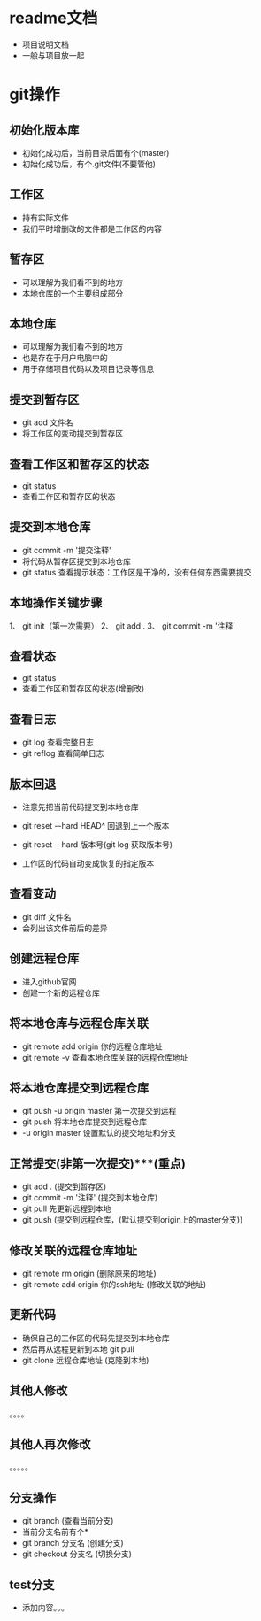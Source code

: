 # readme文档
- 项目说明文档
- 一般与项目放一起

# git操作

## 初始化版本库
- 初始化成功后，当前目录后面有个(master)
- 初始化成功后，有个.git文件(不要管他)

## 工作区
- 持有实际文件
- 我们平时增删改的文件都是工作区的内容

## 暂存区
- 可以理解为我们看不到的地方
- 本地仓库的一个主要组成部分

## 本地仓库
- 可以理解为我们看不到的地方
- 也是存在于用户电脑中的
- 用于存储项目代码以及项目记录等信息

## 提交到暂存区
- git add 文件名
- 将工作区的变动提交到暂存区

## 查看工作区和暂存区的状态
- git status 
- 查看工作区和暂存区的状态

## 提交到本地仓库
- git commit -m '提交注释'
- 将代码从暂存区提交到本地仓库
- git status 查看提示状态：工作区是干净的，没有任何东西需要提交

## 本地操作关键步骤
1、 git init（第一次需要）
2、 git add .
3、 git commit -m '注释'

## 查看状态
- git status
- 查看工作区和暂存区的状态(增删改)

## 查看日志
- git log 查看完整日志
- git reflog 查看简单日志

## 版本回退 
- 注意先把当前代码提交到本地仓库
- git reset --hard HEAD^ 回退到上一个版本
- git reset --hard 版本号(git log 获取版本号)

- 工作区的代码自动变成恢复的指定版本

## 查看变动
- git diff 文件名
- 会列出该文件前后的差异

## 创建远程仓库
- 进入github官网
- 创建一个新的远程仓库

## 将本地仓库与远程仓库关联
- git remote add origin 你的远程仓库地址
- git remote -v 查看本地仓库关联的远程仓库地址

## 将本地仓库提交到远程仓库
- git push -u origin master 第一次提交到远程
- git push 将本地仓库提交到远程仓库
- -u origin master 设置默认的提交地址和分支 

## 正常提交(非第一次提交)***(重点)
- git add . (提交到暂存区)
- git commit -m '注释' (提交到本地仓库)
- git pull 先更新远程到本地
- git push (提交到远程仓库，(默认提交到origin上的master分支))

## 修改关联的远程仓库地址
- git remote rm origin (删除原来的地址)
- git remote add origin 你的ssh地址 (修改关联的地址)

## 更新代码
- 确保自己的工作区的代码先提交到本地仓库
- 然后再从远程更新到本地 git pull
- git clone 远程仓库地址 (克隆到本地)

## 其他人修改
。。。。

## 其他人再次修改
。。。。。

## 分支操作
- git branch (查看当前分支)
- 当前分支名前有个*
- git branch 分支名 (创建分支)
- git checkout 分支名 (切换分支)
## test分支
- 添加内容。。。
